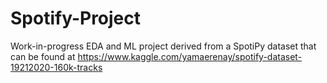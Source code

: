 # Spotify-Project
Work-in-progress EDA and ML project derived from a SpotiPy dataset that can be found at https://www.kaggle.com/yamaerenay/spotify-dataset-19212020-160k-tracks
